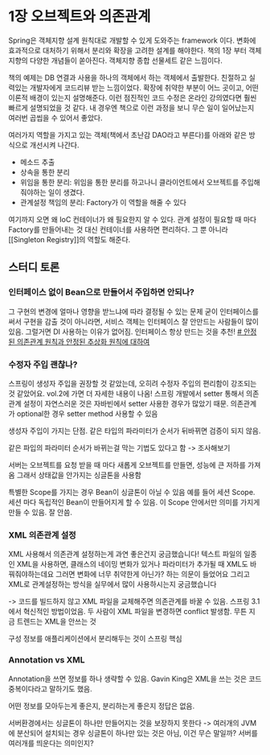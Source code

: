 # 1장 오브젝트와 의존관계

Spring은 객체지향 설계 원칙대로 개발할 수 있게 도와주는 framework 이다. 변화에 효과적으로 대처하기 위해서 분리와 확장을 고려한 설계를 해야한다. 책의 1장 부터 객체지향의 다양한 개념들이 쏟아진다. 객체지향 종합 선물세트 같은 느낌이다.

책의 예제는 DB 연결과 사용을 하나의 객체에서 하는 객체에서 출발한다. 친절하고 실력있는 개발자에게 코드리뷰 받는 느낌이었다. 확장에 취약한 부분이 어느 곳이고, 어떤 이론적 배경이 있는지 설명해준다. 이런 점진적인 코드 수정은 온라인 강의였다면 훨씬 빠르게 설명되었을 것 같다. 내 경우엔 책으로 이런 과정을 보니 무슨 일이 일어났는지 여러번 곱씹을 수 있어서 좋았다.

여러가지 역할을 가지고 있는 객체(책에서 초난감 DAO라고 부른다)를 아래와 같은 방식으로 개선시켜 나간다.

* 메소드 추출
* 상속을 통한 분리
* 위임을 통한 분리: 위임을 통한 분리를 하고나니 클라이언트에서 오브젝트를 주입해줘야하는 일이 생겼다. 
* 관계설정 책임의 분리: Factory가 이 역할을 해줄 수 있다

여기까지 오면 왜 IoC 컨테이너가 왜 필요한지 알 수 있다. 관계 설정이 필요할 때 마다 Factory를 만들어내는 것 대신 컨테이너를 사용하면 편리하다. 그 뿐 아니라 [[Singleton Registry]]의 역할도 해준다.

## 스터디 토론

### 인터페이스 없이 Bean으로 만들어서 주입하면 안되나?
그 구현의 변경에 얼마나 영향을 받느냐에 따라 결정될 수 있는 문제
굳이 인터페이스를 써서 구현을 감출 것이 아니라면, 서비스 객체는 인터페이스 잘 안만드는 사람들이 많이 있음. 그럴거면 DI 사용하는 이유가 없어짐.
인터페이스 항상 만드는 것을 추천!
[# 안정된 의존관계 원칙과 안정된 추상화 원칙에 대하여](https://techblog.woowahan.com/2561/)

### 수정자 주입 괜찮나?
스프링이 생성자 주입을 권장할 것 같았는데, 오히려 수정자 주입의 편리함이 강조되는 것 같았어요.
vol.2에 가면 더 자세한 내용이 나옴!
스프링 개발에서 setter 통해서 의존관계 설정이 자연스러운 것은 자바빈에서 setter 사용한 경우가 많았기 때문. 의존관계가 optional한 경우 setter method 사용할 수 있음

생성자 주입이 가지는 단점. 같은 타입의 파라미터가 순서가 뒤바뀌면 검증이 되지 않음.

같은 파입의 파라미터 순서가 바뀌는걸 막는 기법도 있다고 함 -> 조사해보기

서버는 오브젝트를 요청 받을 때 마다 새롭게 오브젝트를 만들면, 성능에 큰 저하를 가져옴
그래서 상태값을 안가지는 싱글톤을 사용함

특별한 Scope를 가지는 경우 Bean이 싱글톤이 아닐 수 있음
예를 들어 세션 Scope. 세션 마다 독립적인 Bean이 만들어지게 할 수 있음.
이 Scope 안에서만 의미를 가지게 만들 수 있음.
잘 안씀.

### XML 의존관계 설정

XML 사용해서 의존관계 설정하는게 과연 좋은건지 궁금했습니다! 텍스트 파일의 일종인 XML을 사용하면, 클래스의 네이밍 변화가 있거나 파라미터가 추가될 때 XML도 바꿔줘야하는데요 그러면 변화에 너무 취약한게 아닌가? 하는 의문이 들었어요 그리고 XML로 관계설정하는 방식을 실무에서 많이 사용하시는지 궁금했습니다

-> 코드를 빌드하지 않고 XML 파일을 교체해주면 의존관계를 바꿀 수 있음.
스프링 3.1 에서 혁신적인 방법이었음.
두 사람이 XML 파일을 변경하면 conflict 발생함.
무튼 지금 트렌드는 XML을 안쓰는 것

구성 정보를 애플리케이션에서 분리해두는 것이 스프링 핵심

### Annotation vs XML
Annotation을 쓰면 정보를 하나 생략할 수 있음. 
Gavin King은 XML을 쓰는 것은 코드 중복이다라고 말하기도 했음.

어떤 정보를 모아두는게 좋은지, 분리하는게 좋은지 정답은 없음.

서버환경에서는 싱글톤이 하나만 만들어지는 것을 보장하지 못한다 -> 여러개의 JVM에 분산되어 설치되는 경우 싱글톤이 하나만 있는 것은 아님, 이건 무슨 말일까? 서버를 여러개를 띄운다는 의미인지?

